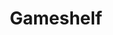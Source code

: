 ---
title: Gameshelf
enableToc: false
tags:
- entertainment
type: gameshelf
games:  
- max-the-curse-of-brotherhood:    
  title: "Max: The Curse of Brotherhood"    
  platform: Nintendo Switch  
  cover_url: notes/assets/games/max-the-curse-of-brotherhood-cover.jpeg
  note_url: "notes/recreational/games/Max-The-curse-of-brotherhood"  
  shelf: Played  
- pokemon-shining-pearl:    
  title: "Pokèmon Shining Pearl"    
  platform: Nintendo Switch  
  cover_url: notes/assets/games/pokemon-shining-pearl-cover.jpeg  
  note_url: "notes/recreational/games/Pokemon-Shining-Pearl"  
  shelf: Playing  
- the-legend-of-zelda-breath-of-the-wild:    
  title: "The Legend of Zelda: Breath of the Wild"    
  platform: Nintendo Switch  
  cover_url: notes/assets/games/the-legend-of-zelda-breath-of-the-wild-cover.jpeg 
  note_url: "notes/recreational/games/The-Legend-of-Zelda-BotW"  
  shelf: Playing  
- pokemon-legends-arceus:    
  title: "Pokèmon Legends: Arceus"    
  platform: Nintendo Switch  
  cover_url: notes/assets/games/pokemon-legends-arceus-cover.jpg
  shelf: Want to Play  
---